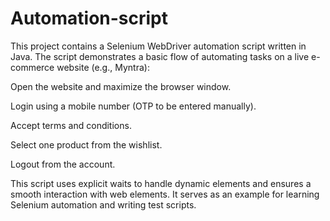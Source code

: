 # Automation-script
This project contains a Selenium WebDriver automation script written in Java. The script demonstrates a basic flow of automating tasks on a live e-commerce website (e.g., Myntra):

Open the website and maximize the browser window.

Login using a mobile number (OTP to be entered manually).

Accept terms and conditions.

Select one product from the wishlist.

Logout from the account.

This script uses explicit waits to handle dynamic elements and ensures a smooth interaction with web elements. It serves as an example for learning Selenium automation and writing test scripts.